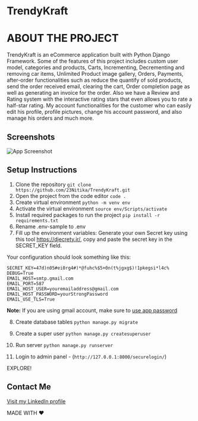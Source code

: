 
# TrendyKraft
# ABOUT THE PROJECT

TrendyKraft is an eCommerce application built with Python Django Framework. Some of the features of this project includes custom user model, categories and products, Carts, Incrementing, Decrementing and removing car items, Unlimited Product image gallery, Orders, Payments, after-order functionalities such as reduce the quantify of sold products, send the order received email, clearing the cart, Order completion page as well as generating an invoice for the order. Also we have a Review and Rating system with the interactive rating stars that even allows you to rate a half-star rating. My account functionalities for the customer who can easily edit his profile, profile pictures, change his account password, and also manage his orders and much more.




## Screenshots

![App Screenshot](https://i.postimg.cc/rwzyY54n/Screenshot-284.png)




## Setup Instructions

1. Clone the repository ` git clone https://github.com/23Nitika/TrendyKraft.git `
2. Open the project from the code editor `code . `
3. Create virtual environment `python -m venv env `
4. Activate the virtual environment ` source env/Scripts/activate `
5. Install required packages to run the project `pip install -r requirements.txt `
6. Rename .env-sample to .env 
7. Fill up the environment variables: Generate your own Secret key using this tool https://djecrety.ir/, copy and paste the secret key in the SECRET_KEY field.

Your configuration should look something like this:
```
SECRET_KEY=47d)n05#ei0rg4#)*@fuhc%$5+0n(t%jgxg$)!1pkegsi*l4c%
DEBUG=True
EMAIL_HOST=smtp.gmail.com
EMAIL_PORT=587
EMAIL_HOST_USER=youremailaddress@gmail.com
EMAIL_HOST_PASSWORD=yourStrongPassword
EMAIL_USE_TLS=True

```
**Note:** If you are using gmail account, make sure to [use app password](https://support.google.com/accounts/answer/185833)

8. Create database tables 
`python manage.py migrate `

9. Create a super user
`python manage.py createsuperuser`

10. Run server
`python manage.py runserver`

11. Login to admin panel - (`http://127.0.0.1:8000/securelogin/`)

EXPLORE! 

 ## Contact Me 
[Visit my LinkedIn profile](https://www.linkedin.com/in/nitika-goyal-300b2526a/)


MADE WITH ❤️ 







